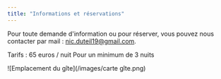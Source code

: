 ```yaml
---
title: "Informations et réservations"
---
```

Pour toute demande d'information ou pour réserver, vous pouvez nous contacter par mail : nic.duteil19@gmail.com.

Tarifs : 65 euros / nuit 
Pour un minimum de 3 nuits

![Emplacement du gîte](/images/carte gîte.png) 